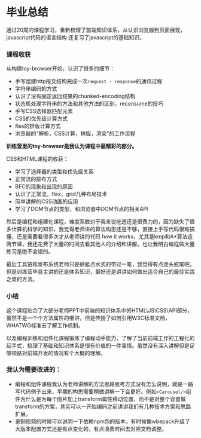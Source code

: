 # 毕业总结

通过20周的课程学习，重新梳理了前端知识体系，从认识浏览器到页面展现，javascript代码的语言结构
还复习了javascript的基础知识。

### 课程收获

从构建toy-browser开始，认识了很多的细节：

- 手写组建http报文结构完成一次`request - response`的通讯过程
- 字符串编码的方式
- 认识了没有固定返回结果的chunked-encoding结构
- 状态机处理字符串的方法和其他方法的区别，reconsume的技巧
- 手写CSS选择器匹配元素
- CSS的优先级计算方式
- flex的排版计算方式
- 浏览器的"解析，CSS计算，排版，渲染"的工作流程

**训练营里的toy-browser是我认为课程中最精彩的部分。**

CSS和HTML课程的收获：
- 学习了选择器的类型和优先级关系
- 正常流的排布方式
- BFC的现象和出现的原因
- 认识了正常流，flex，grid几种布局技术
- 简单讲解的CSS动画的应用
- 学习了DOM节点的类型，和浏览器中DOM节点的相关API

然后是编程和组建化课程，难度系数对于我来说吃透还是很费力的，因为缺失了很多计算机科学的知识，我觉得老师讲的算法构思还是不够，直接上手写代码很难搞懂，还是需要看很多次才从老师讲的代码 how it works，尤其是kmp和A*算法这两节课，我还花费了大量的时间去看其他人的介绍和讲解。也让我明白编程做大量练习是绝不会错的。

最后工具链和发布系统老师只是蜻蜓点水式的带过一笔，我觉得有点虎头蛇尾吧，但是训练营毕竟主讲的还是体系知识，最好还是讲讲如何做出适合自己的最佳实践之类的方法。

### 小结

这个课程贴合了大部分老师PPT中前端的知识体系中的HTML\JS\CSS\API部分，虽然不是一个个方法属性的细讲，但是传授了如何引用W3C标准文档，WHATWG标准去了解工作机制。

以及编程训练和组件化课程锻炼了编程动手能力，了解了当前前端工作的工程化的起手式，梳理了基础和知识体系是很有价值的一件事情。虽然没有深入讲解但是足够领路对前端开发的情况有个大概的理解。

### 我认为需要改进的：
- 编程和组件课程我认为老师讲解的方法思路思考方式没有怎么说明，就是一路写代码例子出来，早期的构思需要稍微讲解一下会更好。例如`<Carousel/>`组件为什么是为每个图片加上transform属性移动位置，而不是对整个容器做transform的方案，其实可以一开始编码之前讲讲我们有几种技术方案和思路扩展。
- 录制视频的时候可以说明一下依赖npm包的版本，有时候像wbepack升级了大版本配置方式还是有点变化的，有点浪费时间去对照文档调整。
